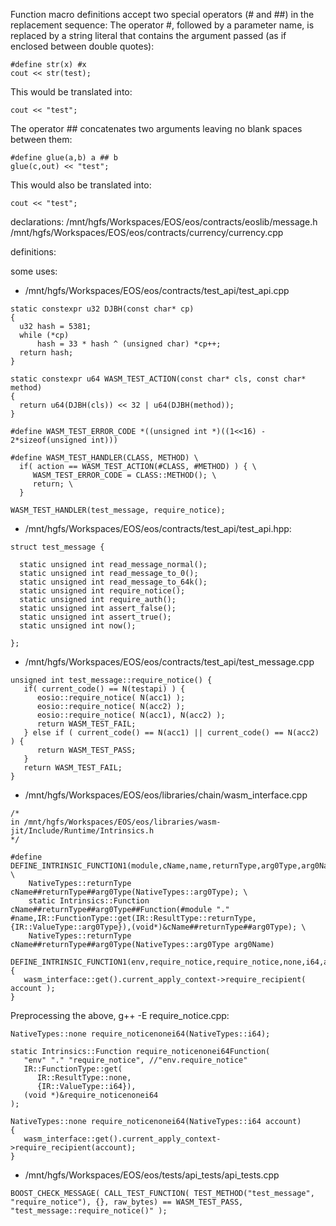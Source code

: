 Function macro definitions accept two special operators (# and ##) in the replacement sequence:
The operator #, followed by a parameter name, is replaced by a string literal that contains the argument passed (as if enclosed between double quotes):
```
#define str(x) #x
cout << str(test);
```
This would be translated into:
```
cout << "test";
```
The operator ## concatenates two arguments leaving no blank spaces between them:
```
#define glue(a,b) a ## b
glue(c,out) << "test";
```
This would also be translated into:
```
cout << "test";
```
declarations:
/mnt/hgfs/Workspaces/EOS/eos/contracts/eoslib/message.h
/mnt/hgfs/Workspaces/EOS/eos/contracts/currency/currency.cpp

definitions:

some uses:
* /mnt/hgfs/Workspaces/EOS/eos/contracts/test_api/test_api.cpp
```
static constexpr u32 DJBH(const char* cp)
{
  u32 hash = 5381;
  while (*cp)
      hash = 33 * hash ^ (unsigned char) *cp++;
  return hash;
}

static constexpr u64 WASM_TEST_ACTION(const char* cls, const char* method)
{
  return u64(DJBH(cls)) << 32 | u64(DJBH(method));
}

#define WASM_TEST_ERROR_CODE *((unsigned int *)((1<<16) - 2*sizeof(unsigned int)))

#define WASM_TEST_HANDLER(CLASS, METHOD) \
  if( action == WASM_TEST_ACTION(#CLASS, #METHOD) ) { \
     WASM_TEST_ERROR_CODE = CLASS::METHOD(); \
     return; \
  }

WASM_TEST_HANDLER(test_message, require_notice);

```
* /mnt/hgfs/Workspaces/EOS/eos/contracts/test_api/test_api.hpp: 
```
struct test_message {

  static unsigned int read_message_normal();
  static unsigned int read_message_to_0();
  static unsigned int read_message_to_64k();
  static unsigned int require_notice();
  static unsigned int require_auth();
  static unsigned int assert_false();
  static unsigned int assert_true();
  static unsigned int now();

};
```
* /mnt/hgfs/Workspaces/EOS/eos/contracts/test_api/test_message.cpp
```
unsigned int test_message::require_notice() {
   if( current_code() == N(testapi) ) {
      eosio::require_notice( N(acc1) );
      eosio::require_notice( N(acc2) );
      eosio::require_notice( N(acc1), N(acc2) );
      return WASM_TEST_FAIL;
   } else if ( current_code() == N(acc1) || current_code() == N(acc2) ) {
      return WASM_TEST_PASS;
   }
   return WASM_TEST_FAIL;
}
```
* /mnt/hgfs/Workspaces/EOS/eos/libraries/chain/wasm_interface.cpp
```
/*
in /mnt/hgfs/Workspaces/EOS/eos/libraries/wasm-jit/Include/Runtime/Intrinsics.h 
*/

#define DEFINE_INTRINSIC_FUNCTION1(module,cName,name,returnType,arg0Type,arg0Name) \
	NativeTypes::returnType cName##returnType##arg0Type(NativeTypes::arg0Type); \
	static Intrinsics::Function cName##returnType##arg0Type##Function(#module "." #name,IR::FunctionType::get(IR::ResultType::returnType,{IR::ValueType::arg0Type}),(void*)&cName##returnType##arg0Type); \
	NativeTypes::returnType cName##returnType##arg0Type(NativeTypes::arg0Type arg0Name)

DEFINE_INTRINSIC_FUNCTION1(env,require_notice,require_notice,none,i64,account) {
   wasm_interface::get().current_apply_context->require_recipient( account );
}
```
Preprocessing the above, g++ -E require_notice.cpp:
```
NativeTypes::none require_noticenonei64(NativeTypes::i64);

static Intrinsics::Function require_noticenonei64Function(
   "env" "." "require_notice", //"env.require_notice"
   IR::FunctionType::get(
      IR::ResultType::none,
      {IR::ValueType::i64}),
   (void *)&require_noticenonei64
);

NativeTypes::none require_noticenonei64(NativeTypes::i64 account)
{
   wasm_interface::get().current_apply_context->require_recipient(account);
}
```



* /mnt/hgfs/Workspaces/EOS/eos/tests/api_tests/api_tests.cpp
```
BOOST_CHECK_MESSAGE( CALL_TEST_FUNCTION( TEST_METHOD("test_message", "require_notice"), {}, raw_bytes) == WASM_TEST_PASS, "test_message::require_notice()" );

```